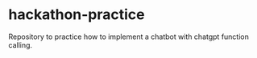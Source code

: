 # hackathon-practice
Repository to practice how to implement a chatbot with chatgpt function calling.
